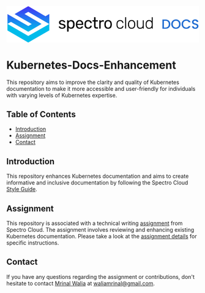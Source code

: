 ![Spectro Cloud logo with docs inline](/static/logo_landscape_for_white.png)

# Kubernetes-Docs-Enhancement

This repository aims to improve the clarity and quality of Kubernetes documentation to make it more accessible and user-friendly for individuals with varying levels of Kubernetes expertise.

## Table of Contents
- [Introduction](#introduction)
- [Assignment](#assignment)
- [Contact](#contact)

## Introduction

This repository enhances Kubernetes documentation and aims to create informative and inclusive documentation by following the Spectro Cloud [Style Guide]([url](https://github.com/spectrocloud/docs-assignments/blob/main/style_guide.md)).

## Assignment

This repository is associated with a technical writing [assignment]([url](https://github.com/spectrocloud/docs-assignments/blob/main/technical-writer/instructions.md)) from Spectro Cloud. The assignment involves reviewing and enhancing existing Kubernetes documentation. Please take a look at the [assignment details]([url](https://github.com/spectrocloud/docs-assignments/blob/main/technical-writer/assignment.md)) for specific instructions.

## Contact

If you have any questions regarding the assignment or contributions, don't hesitate to contact [Mrinal Walia]([url](https://www.linkedin.com/in/mrinal-walia-b0981b158/)https://www.linkedin.com/in/mrinal-walia-b0981b158/) at waliamrinal@gmail.com.
